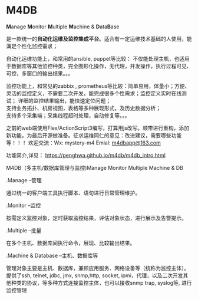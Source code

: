 # M4DB
**M**anage **M**onitor **M**ultiple **M**achine &amp; **D**ata**B**ase

是一款统一的**自动化运维及监控集成平台**。适合有一定运维技术基础的人使用，能满足个性化监控需求；

自动化运维功能上，和常用的ansible, puppet等比较：
不仅能处理主机，也适用于数据库等其他监控种类，完全图形化操作，无代理，并发操作，执行过程可见、可控，多窗口的输出结果。。。

监控功能上，和常见的zabbix , prometheus等比较：简单易用，体量小；方便、灵活的监控定义，不需要二次开发，能完成很多个性需求；监控定义实时在线测试；
详细的监控结果输出，能快速定位问题；</br>支持业务拓扑、机房视图，表格等多种展现形式，及历史数据分析；</br>
支持多个采集端；采集线程超时处理，自动修复等。。。

之前的web端使用Flex/ActionScript3编写，打算用js改写。顺带进行重构，添加新功能，为最后开源做准备。征求运维同仁的意见：改进建议，需要哪些功能等！！！
欢迎交流：Wx: mystery-m4  Emial: m4dbapp@163.com

功能简介,详见： https://penghwa.github.io/m4db/m4db_intro.html

M4DB（多主机/数据库管理与监控)Manage Monitor Multiple Machine & DB

.Manage –管理

通过统一的客户端工具执行脚本、语句进行日常管理维护。

.Monitor –监控

按需定义监控对象，定时获取监控结果，评估对象状态，进行展示及告警提示。

.Multiple –批量

在多个主机、数据库间执行命令，展现、比较输出结果。

.Machine & Database –主机、数据库等

管理对象主要是主机、数据库，兼顾应用服务、网络设备等（统称为监控主体）。
提供了ssh, telnet, jdbc, jmx, snmp,http, socket, ipmi，代理，以及二次开发其他种类的协议，等多种方式连接监控主体，也可以接收snmp trap, syslog等, 进行监控管理



